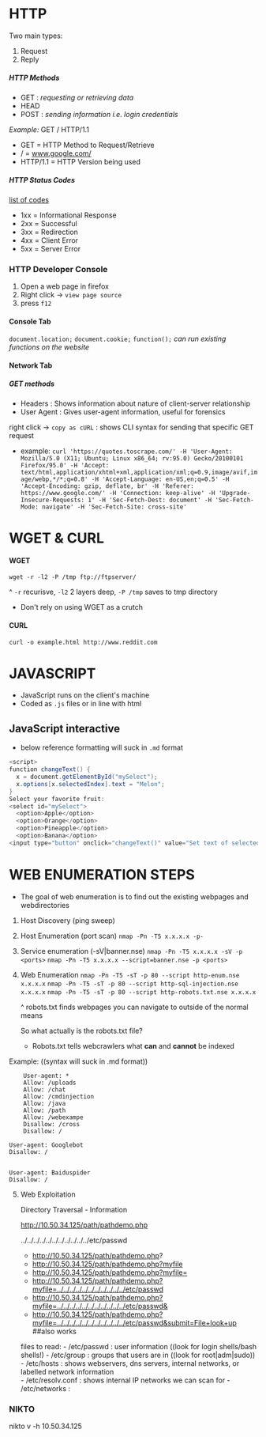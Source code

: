 # HTTP

Two main types:
1. Request
2. Reply

##### HTTP Methods

- GET 		:	*requesting or retrieving data*
- HEAD 
- POST 		:	*sending information i.e. login credentials*

*Example:*
GET / HTTP/1.1
- GET = HTTP Method to Request/Retrieve
- / = www.google.com/
- HTTP/1.1 = HTTP Version being used

##### HTTP Status Codes

[list of codes](https://tools.ietf.org/html/rfc2616)

- 1xx = Informational Response
- 2xx = Successful
- 3xx = Redirection
- 4xx = Client Error
- 5xx = Server Error

### HTTP Developer Console

1. Open a web page in firefox
2. Right click -> `view page source`
3. press `f12`
 
#### Console Tab

`document.location;`
`document.cookie;`
`function();`		*can run existing functions on the website*
<script>
function myFunction() {
document.getElementById("demo").innerHTML = "Paragraph changed.";} </script>
#### Network Tab

##### GET methods
- Headers	:	Shows information about nature of client-server relationship
- User Agent	:	Gives user-agent information, useful for forensics

right click -> `copy as cURL`	:	shows CLI syntax for sending that specific GET request
- example: `curl 'https://quotes.toscrape.com/' -H 'User-Agent: Mozilla/5.0 (X11; Ubuntu; Linux x86_64; rv:95.0) Gecko/20100101 Firefox/95.0' -H 'Accept: text/html,application/xhtml+xml,application/xml;q=0.9,image/avif,image/webp,*/*;q=0.8' -H 'Accept-Language: en-US,en;q=0.5' -H 'Accept-Encoding: gzip, deflate, br' -H 'Referer: https://www.google.com/' -H 'Connection: keep-alive' -H 'Upgrade-Insecure-Requests: 1' -H 'Sec-Fetch-Dest: document' -H 'Sec-Fetch-Mode: navigate' -H 'Sec-Fetch-Site: cross-site'`

# WGET & CURL

#### WGET 
`wget -r -l2 -P /tmp ftp://ftpserver/`

^	`-r` recurisve, `-l2` 2 layers deep, `-P /tmp` saves to tmp directory
- Don't rely on using WGET as a crutch

#### CURL 
`curl -o example.html http://www.reddit.com`

# JAVASCRIPT

- JavaScript runs on the client's machine
- Coded as `.js` files or in line with html

 ## JavaScript interactive

- below reference formatting will suck in `.md` format

```java
<script>
function changeText() {
  x = document.getElementById("mySelect");
  x.options[x.selectedIndex].text = "Melon";
}
Select your favorite fruit:
<select id="mySelect">
  <option>Apple</option>
  <option>Orange</option>
  <option>Pineapple</option>
  <option>Banana</option>
<input type="button" onclick="changeText()" value="Set text of selected option">`
```
# WEB ENUMERATION STEPS
	
- The goal of web enumeration is to find out the existing webpages and webdirectories
	
1. Host Discovery (ping sweep)
2. Host Enumeration (port scan)
	`nmap -Pn -T5 x.x.x.x -p-`
	
3. Service enumeration (-sV|banner.nse)
	`nmap -Pn -T5 x.x.x.x -sV -p <ports>`
	`nmap -Pn -T5 x.x.x.x --script=banner.nse -p <ports>`
	
4. Web Enumeration
	`nmap -Pn -T5 -sT -p 80 --script http-enum.nse x.x.x.x`
	`nmap -Pn -T5 -sT -p 80 --script http-sql-injection.nse x.x.x.x`
	`nmap -Pn -T5 -sT -p 80 --script http-robots.txt.nse x.x.x.x`
	
	^ robots.txt finds webpages you can navigate to outside of the normal means
	
	So what actually is the robots.txt file?
	- Robots.txt tells webcrawlers what **can** and **cannot** be indexed
	
Example: ((syntax will suck in .md format))
```
	User-agent: *
	Allow: /uploads
	Allow: /chat
	Allow: /cmdinjection
	Allow: /java
	Allow: /path
	Allow: /webexampe
	Disallow: /cross
	Disallow: /
``` 

	User-agent: Googlebot
	Disallow: /


	User-agent: Baiduspider
	Disallow: /
			
5. Web Exploitation

	Directory Traversal - Information
	
	http://10.50.34.125/path/pathdemo.php
	
	../../../../../../../../../../../etc/passwd
	- http://10.50.34.125/path/pathdemo.php?
	- http://10.50.34.125/path/pathdemo.php?myfile
	- http://10.50.34.125/path/pathdemo.php?myfile=
	- http://10.50.34.125/path/pathdemo.php?myfile=../../../../../../../../../../../etc/passwd
	- http://10.50.34.125/path/pathdemo.php?myfile=../../../../../../../../../../../etc/passwd&
	- http://10.50.34.125/path/pathdemo.php?myfile=../../../../../../../../../../../etc/passwd&submit=File+look+up		##also works



	
	
	files to read:
		- /etc/passwd		:	user information ((look for login shells/bash shells!)
		- /etc/group		:	groups that users are in ((look for root|adm|sudo))
		- /etc/hosts		:	shows webservers, dns servers, internal networks, or labelled network information	
		- /etc/resolv.conf	:	shows internal IP networks we can scan for
		- /etc/networks		:	
		
		
	

	
	
	
### NIKTO

nikto v -h 10.50.34.125

	
	

